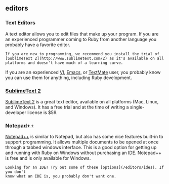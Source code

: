 ## editors
### Text Editors

A text editor allows you to edit files that make up your program.  If you are an
experienced programmer coming to Ruby from another language you probably have a
favorite editor.

```
If you are new to programming, we recommend you install the trial of
[SublimeText 2](http://www.sublimetext.com/2) as it's available on all
platforms and doesn't have much of a learning curve.
```

If you are an experienced [VI](http://www.vim.org/),
[Emacs](http://www.gnu.org/software/emacs/), or
[TextMate](http://macromates.com/) user, you probably know you can use them for
anything, including Ruby development.

### [SublimeText 2](http://www.sublimetext.com/2)
[SublimeText 2](http://www.sublimetext.com/2) is a great text editor, available
on all platforms (Mac, Linux, and Windows). It has a free trial and at the time
of writing a single-developer license is $59.

### [Notepad++](http://notepad-plus-plus.org/)
[Notepad++](http://notepad-plus-plus.org/) is similar to Notepad, but also has
some nice features built-in to support programming.  It allows multiple
documents to be opened at once through a tabbed windows interface. This is a
good option for getting up and running with Ruby on Windows without purchasing
an IDE.  Notepad++ is free and is only available for Windows.

```
Looking for an IDE? Try out some of these [options](/editors/ides). If you don't
know what an IDE is, you probably don't want one.
```
